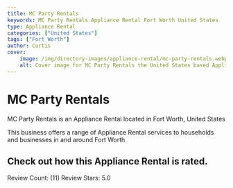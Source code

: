 ```yaml
---
title: MC Party Rentals
keywords: MC Party Rentals Appliance Rental Fort Worth United States 
type: Appliance Rental 
categories: ["United States"]
tags: ["Fort Worth"]
author: Curtis
cover:
    image: /img/directory-images/appliance-rental/mc-party-rentals.webp
    alt: Cover image for MC Party Rentals the United States based Appliance Rental servicing Fort Worth 
---
```


# MC Party Rentals
MC Party Rentals is an Appliance Rental located in Fort Worth, United States

This business offers a range of Appliance Rental services to households and businesses in and around Fort Worth

## Check out how this Appliance Rental is rated.
Review Count: (11)
Review Stars: 5.0
